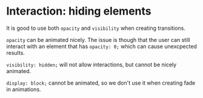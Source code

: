 # Interaction: hiding elements

It is good to use both `opacity` and `visibility` when creating transitions.

`opacity` can be animated nicely. The issue is though that the user can still interact with an element that has `opacity: 0;` which can cause unexcpected results.

`visibility: hidden;` will not allow interactions, but cannot be nicely animated.

`display: block;` cannot be animated, so we don't use it when creating fade in animations.